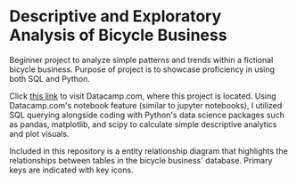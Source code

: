 # Descriptive and Exploratory Analysis of Bicycle Business
Beginner project to analyze simple patterns and trends within a fictional bicycle business. Purpose of project is to showcase proficiency in using both SQL and Python.

Click [this link](https://app.datacamp.com/workspace/w/2c38d47b-5fd3-41fb-a440-929a5637c63e) to visit Datacamp.com, where this project is located. 
Using Datacamp.com's notebook feature (similar to jupyter notebooks), I utilized SQL querying alongside coding with Python's data science packages such as pandas, matplotlib, and scipy to calculate simple descriptive analytics and plot visuals.

Included in this repository is a entity relationship diagram that highlights the relationships between tables in the bicycle business' database. Primary keys are indicated with key icons.
